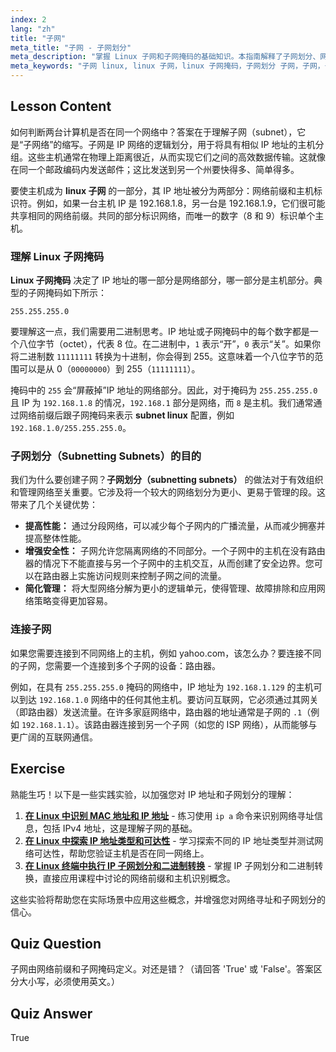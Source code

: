 ```yaml
---
index: 2
lang: "zh"
title: "子网"
meta_title: "子网 - 子网划分"
meta_description: "掌握 Linux 子网和子网掩码的基础知识。本指南解释了子网划分、网络前缀以及如何在子网 Linux 环境中管理网络分段。"
meta_keywords: "子网 linux, linux 子网，linux 子网掩码，子网划分 子网，子网，子网掩码，网络前缀，Linux 网络，IP 地址"
---
```


## Lesson Content

如何判断两台计算机是否在同一个网络中？答案在于理解子网（subnet），它是“子网络”的缩写。子网是 IP 网络的逻辑划分，用于将具有相似 IP 地址的主机分组。这些主机通常在物理上距离很近，从而实现它们之间的高效数据传输。这就像在同一个邮政编码内发送邮件；这比发送到另一个州要快得多、简单得多。

要使主机成为 **linux 子网** 的一部分，其 IP 地址被分为两部分：网络前缀和主机标识符。例如，如果一台主机 IP 是 192.168.1.8，另一台是 192.168.1.9，它们很可能共享相同的网络前缀。共同的部分标识网络，而唯一的数字（8 和 9）标识单个主机。

### 理解 Linux 子网掩码

**Linux 子网掩码** 决定了 IP 地址的哪一部分是网络部分，哪一部分是主机部分。典型的子网掩码如下所示：

```plaintext
255.255.255.0
```

要理解这一点，我们需要用二进制思考。IP 地址或子网掩码中的每个数字都是一个八位字节（octet），代表 8 位。在二进制中，`1` 表示“开”，`0` 表示“关”。如果你将二进制数 `11111111` 转换为十进制，你会得到 255。这意味着一个八位字节的范围可以是从 0（`00000000`）到 255（`11111111`）。

掩码中的 `255` 会“屏蔽掉”IP 地址的网络部分。因此，对于掩码为 `255.255.255.0` 且 IP 为 `192.168.1.8` 的情况，`192.168.1` 部分是网络，而 `8` 是主机。我们通常通过网络前缀后跟子网掩码来表示 **subnet linux** 配置，例如 `192.168.1.0/255.255.255.0`。

### 子网划分（Subnetting Subnets）的目的

我们为什么要创建子网？**子网划分（subnetting subnets）** 的做法对于有效组织和管理网络至关重要。它涉及将一个较大的网络划分为更小、更易于管理的段。这带来了几个关键优势：

- **提高性能：** 通过分段网络，可以减少每个子网内的广播流量，从而减少拥塞并提高整体性能。
- **增强安全性：** 子网允许您隔离网络的不同部分。一个子网中的主机在没有路由器的情况下不能直接与另一个子网中的主机交互，从而创建了安全边界。您可以在路由器上实施访问规则来控制子网之间的流量。
- **简化管理：** 将大型网络分解为更小的逻辑单元，使得管理、故障排除和应用网络策略变得更加容易。

### 连接子网

如果您需要连接到不同网络上的主机，例如 yahoo.com，该怎么办？要连接不同的子网，您需要一个连接到多个子网的设备：路由器。

例如，在具有 `255.255.255.0` 掩码的网络中，IP 地址为 `192.168.1.129` 的主机可以到达 `192.168.1.0` 网络中的任何其他主机。要访问互联网，它必须通过其网关（即路由器）发送流量。在许多家庭网络中，路由器的地址通常是子网的 `.1`（例如 `192.168.1.1`）。该路由器连接到另一个子网（如您的 ISP 网络），从而能够与更广阔的互联网通信。

## Exercise

熟能生巧！以下是一些实践实验，以加强您对 IP 地址和子网划分的理解：

1. **[在 Linux 中识别 MAC 地址和 IP 地址](https://labex.io/zh/labs/comptia-identify-mac-and-ip-addresses-in-linux-592731)** - 练习使用 `ip a` 命令来识别网络寻址信息，包括 IPv4 地址，这是理解子网的基础。
2. **[在 Linux 中探索 IP 地址类型和可达性](https://labex.io/zh/labs/comptia-explore-ip-address-types-and-reachability-in-linux-592780)** - 学习探索不同的 IP 地址类型并测试网络可达性，帮助您验证主机是否在同一网络上。
3. **[在 Linux 终端中执行 IP 子网划分和二进制转换](https://labex.io/zh/labs/comptia-perform-ip-subnetting-and-binary-conversion-in-the-linux-terminal-592782)** - 掌握 IP 子网划分和二进制转换，直接应用课程中讨论的网络前缀和主机识别概念。

这些实验将帮助您在实际场景中应用这些概念，并增强您对网络寻址和子网划分的信心。

## Quiz Question

子网由网络前缀和子网掩码定义。对还是错？（请回答 'True' 或 'False'。答案区分大小写，必须使用英文。）

## Quiz Answer

True

